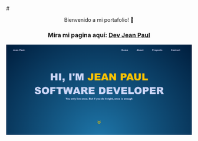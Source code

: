 #<center>Bienvenido a mi portafolio! 🚀
### Mira mi pagina aquí: [Dev Jean Paul]()
<img src="/components/img/Preview.png" alt="">
